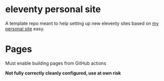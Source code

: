 # eleventy personal site

A template repo meant to help setting up new eleventy sites based on [my personal site](StudentAlleg.github.io) easy.

# Pages

Must enable building pages from GitHub actions



<b>Not fully correctly cleanly configured, use at own risk</b>
